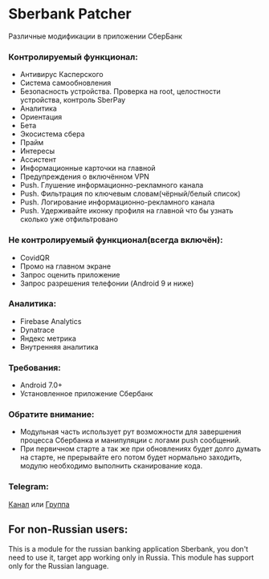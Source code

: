 # Sberbank Patcher
Различные модификации в приложении СберБанк

### Контролируемый функционал:
- Антивирус Касперского
- Система самообновления
- Безопасность устройства. Проверка на root, целостности устройства, контроль SberPay
- Аналитика
- Ориентация
- Бета
- Экосистема сбера
- Прайм
- Интересы
- Ассистент
- Информационные карточки на главной
- Предупреждения о включённом VPN
- Push. Глушение информационно-рекламного канала
- Push. Фильтрация по ключевым словам(чёрный/белый список)
- Push. Логирование информационно-рекламного канала
- Push. Удерживайте иконку профиля на главной что бы узнать сколько уже отфильтровано

### Не контролируемый функционал(всегда включён):
- CovidQR
- Промо на главном экране
- Запрос оценить приложение
- Запрос разрешения телефонии (Android 9 и ниже)

### Аналитика:
- Firebase Analytics
- Dynatrace
- Яндекс метрика
- Внутренняя аналитика

### Требования:
- Android 7.0+
- Установленное приложение Сбербанк

### Обратите внимание:
- Модульная часть использует рут возможности для завершения процесса Сбербанка и манипуляции с логами push сообщений.
- При первичном старте а так же при обновлениях будет долго думать на старте, не прерывайте его потом будет нормально заходить, модулю необходимо выполнить сканирование кода.

### Telegram:
[Канал](https://t.me/+TfQezz2RmU9ytDvd) или [Группа](https://t.me/+R3l9_pG2ZeTca7rs)

## For non-Russian users:
This is a module for the russian banking application Sberbank, you don't need to use it, target app working only in Russia. This module has support only for the Russian language.
